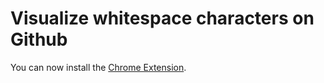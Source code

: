 # Visualize whitespace characters on Github

You can now install the [Chrome Extension](https://chrome.google.com/webstore/detail/show-invisibles-on-github/lhibcpaagnchghjnedmpacbkeombaiil).